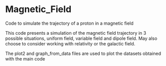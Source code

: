 # Magnetic_Field
Code to simulate the trajectory of a proton in a magnetic field

This code presents a simulation of the magnetic field trajectory in 3 possible situations, uniform field, variable field and dipole field. May also choose to consider working with relativity or the galactic field.

The plot2 and graph_from_data files are used to plot the datasets obtained with the main code

